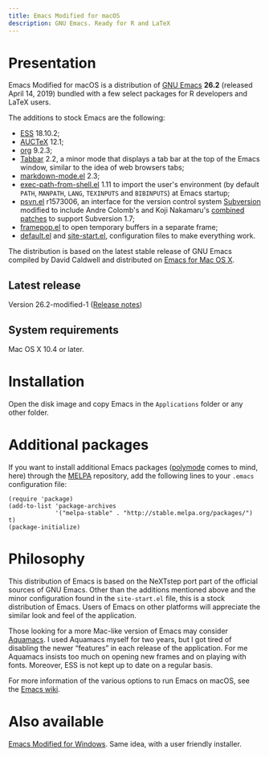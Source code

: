 ```yaml
---
title: Emacs Modified for macOS
description: GNU Emacs. Ready for R and LaTeX
---
```


# Presentation

Emacs Modified for macOS is a distribution
of [GNU Emacs](https://www.gnu.org/software/emacs/) **26.2** (released
April 14, 2019) bundled with a few select packages for R developers
and LaTeX users.

The additions to stock Emacs are the following:

- [ESS](https://ess.r-project.org) 18.10.2;
- [AUCTeX](https://www.gnu.org/software/auctex/) 12.1;
- [org](https://orgmode.org/) 9.2.3;
- [Tabbar](https://github.com/dholm/tabbar) 2.2, a minor mode that
  displays a tab bar at the top of the Emacs window, similar to the
  idea of web browsers tabs;
- [markdown-mode.el](https://jblevins.org/projects/markdown-mode/) 2.3;
- [exec-path-from-shell.el](https://github.com/purcell/exec-path-from-shell) 1.11
  to import the user's environment (by default `PATH`, `MANPATH`,
  `LANG`, `TEXINPUTS` and `BIBINPUTS`) at Emacs startup;
- [psvn.el](https://svn.apache.org/viewvc/subversion/trunk/contrib/client-side/emacs/) r1573006,
  an interface for the version control system
  [Subversion](https://subversion.tigris.org) modified to include
  Andre Colomb's and Koji Nakamaru's
  [combined patches](https://mail-archives.apache.org/mod_mbox//subversion-dev/201208.mbox/raw/%3c503B958F.6010906@schickhardt.org%3e/1/4)
  to support Subversion 1.7;
- [framepop.el](https://bazaar.launchpad.net/~vcs-imports/emacs-goodies-el/trunk/view/head:/elisp/emacs-goodies-el/framepop.el)
  to open temporary buffers in a separate frame;
- [default.el](https://gitlab.com/vigou3/emacs-modified-macos/blob/v26.2-modified-1/default.el)
  and
  [site-start.el](https://gitlab.com/vigou3/emacs-modified-macos/blob/v26.2-modified-1/site-start.el),
  configuration files to make everything work.

The distribution is based on the latest stable release of GNU Emacs
compiled by David Caldwell and distributed on
[Emacs for Mac OS X](https://emacsformacosx.com).

## Latest release

Version 26.2-modified-1
([Release notes](https://gitlab.com/vigou3/emacs-modified-macos/tags/v26.2-modified-1/))

## System requirements

Mac OS X 10.4 or later.


# Installation

Open the disk image and copy Emacs in the `Applications` folder or any
other folder.


# Additional packages

If you want to install additional Emacs packages
([polymode](https://polymode.github.io) comes to mind, here) through
the [MELPA](https://melpa.org/) repository, add the following lines
to your `.emacs` configuration file:

```
(require 'package)
(add-to-list 'package-archives
             '("melpa-stable" . "http://stable.melpa.org/packages/") t)
(package-initialize)
```


# Philosophy

This distribution of Emacs is based on the NeXTstep port part of the
official sources of GNU Emacs. Other than the additions mentioned above
and the minor configuration found in the `site-start.el` file, this is
a stock distribution of Emacs. Users of Emacs on other platforms will
appreciate the similar look and feel of the application.

Those looking for a more Mac-like version of Emacs may consider
[Aquamacs](http://aquamacs.org). I used Aquamacs myself for
two years, but I got tired of disabling the newer “features” in each
release of the application. For me Aquamacs insists too much on opening
new frames and on playing with fonts. Moreover, ESS is not kept up to
date on a regular basis.

For more information of the various options to run Emacs on macOS, see
the [Emacs wiki](http://www.emacswiki.org/emacs/EmacsForMacOS).


# Also available

[Emacs Modified for Windows](https://vigou3.gitlab.io/emacs-modified-windows/). Same idea, with a user friendly installer.
